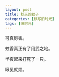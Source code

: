 ```yaml
---
layout: post
title: 秋天的蚊子
categories: [默写旧时光]
tags: [旧时光]
---
```


可真厉害。

蚊香真正有了用武之地。

半夜起来打死了一只。

瞅见就烦。